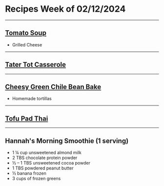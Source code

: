 # Recipes Week of 02/12/2024

---

## [Tomato Soup](./creamyTomatoSoup.md)
- Grilled Cheese

---

## [Tater Tot Casserole](https://cooking.nytimes.com/recipes/1020916-tater-tot-casserole?unlocked_article_code=1.WE0.uw70.ohRbY3StfBPj&smid=share-url)

---

## [Cheesy Green Chile Bean Bake](https://cooking.nytimes.com/recipes/1025014-cheesy-green-chile-bean-bake?unlocked_article_code=1.WE0.-iWG.fM5KNtRqx2An&smid=share-url)
- Homemade tortillas

---

## [Tofu Pad Thai](./padthai.md)

---

## Hannah's Morning Smoothie (1 serving)

- 1 ¼ cup unsweetened almond milk
- 2 TBS chocolate protein powder
- ½ – 1 TBS unsweetened cocoa powder
- 1 TBS powdered peanut butter
- ½ banana frozen
- 3 cups of frozen greens